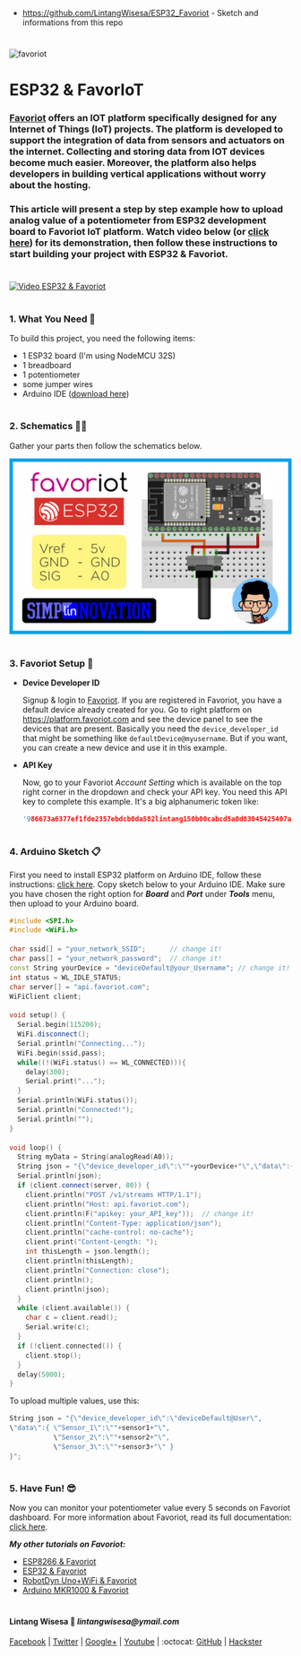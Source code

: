 * https://github.com/LintangWisesa/ESP32_Favoriot - Sketch and informations from this repo
#

![favoriot](https://www.favoriot.com/wp-content/uploads/2017/03/favoriot-1.png)

# ESP32 & FavorIoT

### **[Favoriot](https://www.favoriot.com/home/iotplatform)** offers an IOT platform specifically designed for any Internet of Things (IoT) projects. The platform is developed to support the integration of data from sensors and actuators on the internet. Collecting and storing data from IOT devices become much easier. Moreover, the platform also helps developers in building vertical applications without worry about the hosting. 

### This article will present a step by step example how to upload analog value of a potentiometer from ESP32 development board to Favoriot IoT platform. Watch video below (or [click here](https://www.youtube.com/watch?v=-iJud3bU3HY)) for its demonstration, then follow these instructions to start building your project with ESP32 & Favoriot.

#

[![Video ESP32 & Favoriot](https://img.youtube.com/vi/-iJud3bU3HY/0.jpg)](https://www.youtube.com/watch?v=-iJud3bU3HY)

#

### **1. What You Need** :gift:
To build this project, you need the following items:
- 1 ESP32 board (I'm using NodeMCU 32S)
- 1 breadboard
- 1 potentiometer
- some jumper wires
- Arduino IDE ([download here](https://www.arduino.cc/en/Main/Software))

#

### **2. Schematics** :wrench::hammer:

Gather your parts then follow the schematics below.

![ESP32 Favoriot](https://raw.githubusercontent.com/LintangWisesa/ESP32_Favoriot/master/ESP32_Favoriot.png)

#

### **3. Favoriot Setup** :purple_heart:

- __Device Developer ID__

  Signup & login to [Favoriot](https://platform.favoriot.com/login). If you are registered in Favoriot, you have a default device already created for you. Go to right platform on https://platform.favoriot.com and see the device panel to see the devices that are present. Basically you need the ```device_developer_id``` that might be something like ```defaultDevice@myusername```. But if you want, you can create a new device and use it in this example.

- __API Key__

  Now, go to your Favoriot *Account Setting* which is available on the top right corner in the dropdown and check your API key. You need this API key to complete this example. It's a big alphanumeric token like:
  ```c++
  '986673a6377ef1fde2357ebdcb0da582lintang150b00cabcd5a0d83045425407ab4'
  ```

#

### **4. Arduino Sketch** :clipboard:

First you need to install ESP32 platform on Arduino IDE, follow these instructions: [click here](https://github.com/espressif/arduino-esp32). Copy sketch below to your Arduino IDE. Make sure you have chosen the right option for **_Board_** and **_Port_** under **_Tools_** menu, then upload to your Arduino board.

```c++
#include <SPI.h>
#include <WiFi.h>

char ssid[] = "your_network_SSID";      // change it!
char pass[] = "your_network_password";  // change it!
const String yourDevice = "deviceDefault@your_Username"; // change it!
int status = WL_IDLE_STATUS;
char server[] = "api.favoriot.com";
WiFiClient client;

void setup() {
  Serial.begin(115200);
  WiFi.disconnect();
  Serial.println("Connecting...");
  WiFi.begin(ssid,pass);
  while((!(WiFi.status() == WL_CONNECTED))){
    delay(300);
    Serial.print("...");
  }
  Serial.println(WiFi.status());
  Serial.println("Connected!");
  Serial.println("");
}

void loop() {
  String myData = String(analogRead(A0));
  String json = "{\"device_developer_id\":\""+yourDevice+"\",\"data\":{\"Data\":\""+myData+"\"}}";
  Serial.println(json);
  if (client.connect(server, 80)) {
    client.println("POST /v1/streams HTTP/1.1");
    client.println("Host: api.favoriot.com");
    client.println(F("apikey: your_API_key"));  // change it!
    client.println("Content-Type: application/json");
    client.println("cache-control: no-cache");
    client.print("Content-Length: ");
    int thisLength = json.length();
    client.println(thisLength);
    client.println("Connection: close");
    client.println();
    client.println(json);
  }
  while (client.available()) {
    char c = client.read();
    Serial.write(c);
  }
  if (!client.connected()) {
    client.stop();
  }
  delay(5000);
}
```

To upload multiple values, use this:

```c++
String json = "{\"device_developer_id\":\"deviceDefault@User\",
\"data\":{ \"Sensor_1\":\""+sensor1+"\",
           \"Sensor_2\":\""+sensor2+"\",
           \"Sensor_3\":\""+sensor3+"\" }
}";
```

#

### **5. Have Fun!** :sunglasses:
Now you can monitor your potentiometer value every 5 seconds on Favoriot dashboard. For more information about Favoriot, read its full documentation: [click here](https://platform.favoriot.com/tutorial/).

__*My other tutorials on Favoriot:*__
- [ESP8266 & Favoriot](https://github.com/LintangWisesa/ESP8266_Favoriot)
- [ESP32 & Favoriot](https://github.com/LintangWisesa/ESP32_Favoriot)
- [RobotDyn Uno+WiFi & Favoriot](https://github.com/LintangWisesa/RobotDyn_UnoWiFi_Favoriot)
- [Arduino MKR1000 & Favoriot](https://github.com/LintangWisesa/Arduino_MKR1000_Favoriot)

#

#### Lintang Wisesa :love_letter: _lintangwisesa@ymail.com_

[Facebook](https://www.facebook.com/lintangbagus) | 
[Twitter](https://twitter.com/Lintang_Wisesa) |
[Google+](https://plus.google.com/u/0/+LintangWisesa1) |
[Youtube](https://www.youtube.com/user/lintangbagus) | 
:octocat: [GitHub](https://github.com/LintangWisesa) |
[Hackster](https://www.hackster.io/lintangwisesa)


